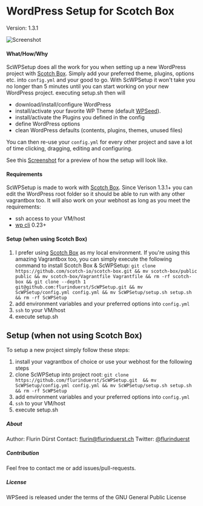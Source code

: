 # WordPress Setup for Scotch Box
Version: 1.3.1

![Screenshot](http://flurinduerst.ch/web/ScWPSetup/scotch_plus_wp.png)

#### What/How/Why
ScWPSetup does all the work for you when setting up a new WordPress project with [Scotch Box](https://box.scotch.io/). Simply add your preferred theme, plugins, options etc. into `config.yml` and your good to go. With ScWPSetup it won't take you no longer than 5 minutes until you can start working on your new WordPress project.
executing setup.sh then will
- download/install/configure WordPress
- install/activate your favorite WP Theme (default [WPSeed](https://wpseed.org)).
- install/activate the Plugins you defined in the config
- define WordPress options
- clean WordPress defaults (contents, plugins, themes, unused files)

You can then re-use your `config.yml` for every other project and save a lot of time clicking, dragging, editing and configuring.

See this [Screenshot](http://flurinduerst.ch/web/ScWPSetup/setup_screenshot.png) for a preview of how the setup will look like.

#### Requirements
ScWPSetup is made to work with [Scotch Box](https://box.scotch.io/). Since Verison 1.3.1+ you can edit the WordPress root folder so it should be able to run with any other vagrantbox too. It will also work on your webhost as long as you meet the requirements:
- ssh access to your VM/host
- [wp cli](https://wp-cli.org/) 0.23+

#### Setup (when using Scotch Box)
1. I prefer using [Scotch Box](https://box.scotch.io/) as my local environment. If you're using this amazing Vagrantbox too, you can simply execute the following command to install Scotch Box & ScWPSetup:
`git clone https://github.com/scotch-io/scotch-box.git && mv scotch-box/public public && mv scotch-box/Vagrantfile Vagrantfile && rm -rf scotch-box && git clone --depth 1 git@github.com:flurinduerst/ScWPSetup.git && mv ScWPSetup/config.yml config.yml && mv ScWPSetup/setup.sh setup.sh && rm -rf ScWPSetup`
2. add environment variables and your preferred options into `config.yml`
4. `ssh` to your VM/host
5. execute setup.sh


## Setup (when not using Scotch Box)
To setup a new project simply follow these steps:

1. install your vagrantbox of choice or use your webhost for the following steps
2. clone ScWPSetup into project root: `git clone https://github.com/flurinduerst/ScWPSetup.git  && mv ScWPSetup/config.yml config.yml && mv ScWPSetup/setup.sh setup.sh && rm -rf ScWPSetup`
3. add environment variables and your preferred options into `config.yml`
4. `ssh` to your VM/host
5. execute setup.sh


##### About
Author: Flurin Dürst
Contact: [flurin@flurinduerst.ch](mailto:flurin@flurinduerst.ch)
Twitter: [@flurinduerst](https://twitter.com/flurinduerst)

##### Contribution
Feel free to contact me or add issues/pull-requests.

##### License
WPSeed is released under the terms of the GNU General Public License
